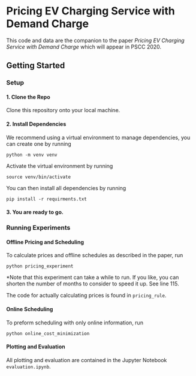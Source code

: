 # Pricing EV Charging Service with Demand Charge
This code and data are the companion to the paper *Pricing EV Charging Service with Demand Charge* which will appear in PSCC 2020.

## Getting Started

### Setup

#### 1. Clone the Repo
Clone this repository onto your local machine. 

#### 2. Install Dependencies
We recommend using a virtual environment to manage dependencies, you can create one by
 running 
 
`python -m venv venv`

Activate the virtual environment by running

`source venv/bin/activate`

You can then install all dependencies by running

`pip install -r requirments.txt`

#### 3. You are ready to go. 

### Running Experiments
#### Offline Pricing and Scheduling
To calculate prices and offline schedules as described in the paper, run

`python pricing_experiment`

*Note that this experiment can take a while to run. If you like, you can shorten the
 number of months to consider to speed it up. See line 115.
 
The code for actually calculating prices is found in `pricing_rule`.
 #### Online Scheduling
 To preform scheduling with only online information, run
 
 `python online_cost_minimization`

#### Plotting and Evaluation
All plotting and evaluation are contained in the Jupyter Notebook `evaluation.ipynb`.
